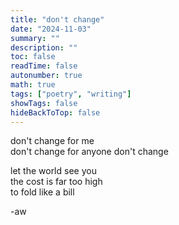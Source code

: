 ```yaml
---
title: "don't change"
date: "2024-11-03"
summary: ""
description: ""
toc: false
readTime: false
autonumber: true
math: true
tags: ["poetry", "writing"]
showTags: false
hideBackToTop: false
---
```


don't change for me   
don't change for anyone 
don't change  

let the world see you  
the cost is far too high  
to fold like a bill  
 
  
-aw